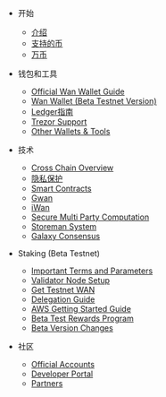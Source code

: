 - 开始

  - [介绍](README.md "Wanchain - Introduction")
  - [支持的币](get_started/supported-chains.md "Wanchain - Supported Chains")
  - [万币](get_started/wan.md "Wanchain - WAN Token")

- 钱包和工具

  - [Official Wan Wallet Guide](wallet_and_tools/wallet-install.md "Wanchain - Official Wallet Guide")
  - [Wan Wallet (Beta Testnet Version)](wallet_and_tools/wan_wallet_beta.md)
  - [Ledger指南](wallet_and_tools/ledger.md "Wanchain - Ledger Support")
  - [Trezor Support](wallet_and_tools/trezor.md "Wanchain - Trezor Support")
  - [Other Wallets & Tools](wallet_and_tools/tools.md "Wanchain - Other Wallets and Tools")

- 技术

  - [Cross Chain Overview](technology/cross-chain.md "Wanchain - Cross Chain") 
  - [隐私保护](technology/privacy.md "Wanchain - Privacy Protection") 
  - [Smart Contracts](technology/smart-contracts.md "Wanchain - Smart Contracts")
  - [Gwan](technology/gwan.md "Wanchain - Gwan")
  - [iWan](technology/iwan.md "Wanchain - iWan")
  - [Secure Multi Party Computation](technology/smpc.md "Wanchain - Secure Multi Party Computation")
  - [Storeman System](technology/storeman.md "Wanchain - Storeman System")
  - [Galaxy Consensus](technology/pos.md "Wanchain - Galaxy Consensus") 

- Staking (Beta Testnet)

  - [Important Terms and Parameters](staking/parameters.md)
  - [Validator Node Setup](staking/node_setup.md)
  - [Get Testnet WAN](staking/get_test_wan.md)
  - [Delegation Guide](staking/delegation.md)
  - [AWS Getting Started Guide](staking/aws.md)
  - [Beta Test Rewards Program](staking/rewards_program.md)
  - [Beta Version Changes](staking/alpha_beta.md)

- 社区

  - [Official Accounts](community/social.md "Wanchain - Official Accounts")
  - [Developer Portal](community/dev.md "Wanchain - Developer Portal") 
  - [Partners](community/partners.md "Wanchain - Partners")
